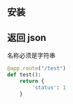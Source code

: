 ## 安装

## 返回 json

名称必须是字符串

```py
@app.route("/test")
def test():
    return {
        'status': 1
    }
```
